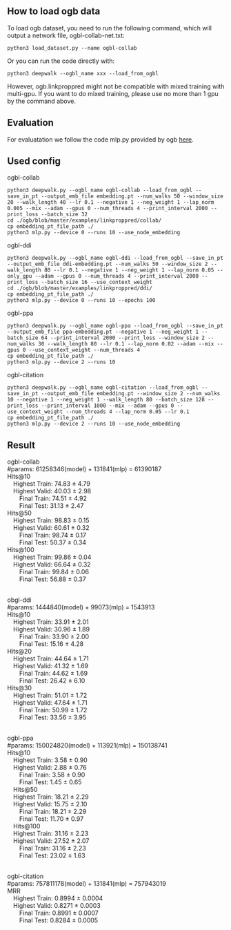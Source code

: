 ## How to load ogb data
To load ogb dataset, you need to run the following command, which will output a network file, ogbl-collab-net.txt:
```
python3 load_dataset.py --name ogbl-collab
```
Or you can run the code directly with:
```
python3 deepwalk --ogbl_name xxx --load_from_ogbl
```
However, ogb.linkproppred might not be compatible with mixed training with multi-gpu. If you want to do mixed training, please use no more than 1 gpu by the command above.

## Evaluation
For evaluatation we follow the code mlp.py provided by ogb [here](https://github.com/snap-stanford/ogb/blob/master/examples/linkproppred/collab/mlp.py).

## Used config
ogbl-collab
```
python3 deepwalk.py --ogbl_name ogbl-collab --load_from_ogbl --save_in_pt --output_emb_file embedding.pt --num_walks 50 --window_size 20 --walk_length 40 --lr 0.1 --negative 1 --neg_weight 1 --lap_norm 0.005 --mix --adam --gpus 0 --num_threads 4 --print_interval 2000 --print_loss --batch_size 32
cd ./ogb/blob/master/examples/linkproppred/collab/
cp embedding_pt_file_path ./
python3 mlp.py --device 0 --runs 10 --use_node_embedding
```

ogbl-ddi
```
python3 deepwalk.py --ogbl_name ogbl-ddi --load_from_ogbl --save_in_pt --output_emb_file ddi-embedding.pt --num_walks 50 --window_size 2 --walk_length 80 --lr 0.1 --negative 1 --neg_weight 1 --lap_norm 0.05 --only_gpu --adam --gpus 0 --num_threads 4 --print_interval 2000 --print_loss --batch_size 16 --use_context_weight
cd ./ogb/blob/master/examples/linkproppred/ddi/
cp embedding_pt_file_path ./
python3 mlp.py --device 0 --runs 10 --epochs 100
```

ogbl-ppa
```
python3 deepwalk.py --ogbl_name ogbl-ppa --load_from_ogbl --save_in_pt --output_emb_file ppa-embedding.pt --negative 1 --neg_weight 1 --batch_size 64 --print_interval 2000 --print_loss --window_size 2 --num_walks 30 --walk_length 80 --lr 0.1 --lap_norm 0.02 --adam --mix --gpus 0 --use_context_weight --num_threads 4
cp embedding_pt_file_path ./
python3 mlp.py --device 2 --runs 10
```

ogbl-citation
```
python3 deepwalk.py --ogbl_name ogbl-citation --load_from_ogbl --save_in_pt --output_emb_file embedding.pt --window_size 2 --num_walks 10 --negative 1 --neg_weight 1 --walk_length 80 --batch_size 128 --print_loss --print_interval 1000 --mix --adam --gpus 0 --use_context_weight --num_threads 4 --lap_norm 0.05 --lr 0.1
cp embedding_pt_file_path ./
python3 mlp.py --device 2 --runs 10 --use_node_embedding
```

## Result
ogbl-collab
<br>#params: 61258346(model) + 131841(mlp) = 61390187
<br>Hits@10
<br>&emsp;Highest Train: 74.83 ± 4.79
<br>&emsp;Highest Valid: 40.03 ± 2.98
<br>&emsp;&emsp;Final Train: 74.51 ± 4.92
<br>&emsp;&emsp;Final Test: 31.13 ± 2.47
<br>Hits@50
<br>&emsp;Highest Train: 98.83 ± 0.15
<br>&emsp;Highest Valid: 60.61 ± 0.32
<br>&emsp;&emsp;Final Train: 98.74 ± 0.17
<br>&emsp;&emsp;Final Test: 50.37 ± 0.34
<br>Hits@100
<br>&emsp;Highest Train: 99.86 ± 0.04
<br>&emsp;Highest Valid: 66.64 ± 0.32
<br>&emsp;&emsp;Final Train: 99.84 ± 0.06
<br>&emsp;&emsp;Final Test: 56.88 ± 0.37

<br>obgl-ddi
<br>#params: 1444840(model) + 99073(mlp) = 1543913
<br>Hits@10
<br>&emsp;Highest Train: 33.91 ± 2.01
<br>&emsp;Highest Valid: 30.96 ± 1.89
<br>&emsp;&emsp;Final Train: 33.90 ± 2.00
<br>&emsp;&emsp;Final Test: 15.16 ± 4.28
<br>Hits@20
<br>&emsp;Highest Train: 44.64 ± 1.71
<br>&emsp;Highest Valid: 41.32 ± 1.69
<br>&emsp;&emsp;Final Train: 44.62 ± 1.69
<br>&emsp;&emsp;Final Test: 26.42 ± 6.10
<br>Hits@30
<br>&emsp;Highest Train: 51.01 ± 1.72
<br>&emsp;Highest Valid: 47.64 ± 1.71
<br>&emsp;&emsp;Final Train: 50.99 ± 1.72
<br>&emsp;&emsp;Final Test: 33.56 ± 3.95


<br>ogbl-ppa
<br>#params: 150024820(model) + 113921(mlp) = 150138741
<br>Hits@10
<br>&emsp;Highest Train: 3.58 ± 0.90
<br>&emsp;Highest Valid: 2.88 ± 0.76
<br>&emsp;&emsp;Final Train: 3.58 ± 0.90
<br>&emsp;&emsp;Final Test: 1.45 ± 0.65
<br>&emsp;Hits@50
<br>&emsp;Highest Train: 18.21 ± 2.29
<br>&emsp;Highest Valid: 15.75 ± 2.10
<br>&emsp;&emsp;Final Train: 18.21 ± 2.29
<br>&emsp;&emsp;Final Test: 11.70 ± 0.97
<br>&emsp;Hits@100
<br>&emsp;Highest Train: 31.16 ± 2.23
<br>&emsp;Highest Valid: 27.52 ± 2.07
<br>&emsp;&emsp;Final Train: 31.16 ± 2.23
<br>&emsp;&emsp;Final Test: 23.02 ± 1.63

<br>ogbl-citation
<br>#params: 757811178(model) + 131841(mlp) = 757943019
<br>MRR
<br>&emsp;Highest Train: 0.8994 ± 0.0004
<br>&emsp;Highest Valid: 0.8271 ± 0.0003
<br>&emsp;&emsp;Final Train: 0.8991 ± 0.0007
<br>&emsp;&emsp;Final Test: 0.8284 ± 0.0005
